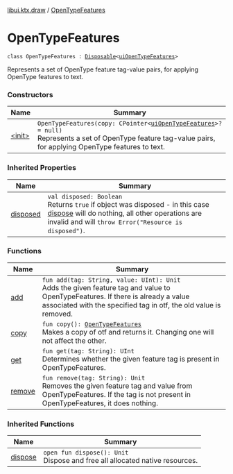 [libui.ktx.draw](../index.md) / [OpenTypeFeatures](./index.md)

# OpenTypeFeatures

`class OpenTypeFeatures : `[`Disposable`](../../libui.ktx/-disposable/index.md)`<`[`uiOpenTypeFeatures`](../../libui/ui-open-type-features.md)`>`

Represents a set of OpenType feature tag-value pairs, for applying OpenType features to text.

### Constructors

| Name | Summary |
|---|---|
| [&lt;init&gt;](-init-.md) | `OpenTypeFeatures(copy: CPointer<`[`uiOpenTypeFeatures`](../../libui/ui-open-type-features.md)`>? = null)`<br>Represents a set of OpenType feature tag-value pairs, for applying OpenType features to text. |

### Inherited Properties

| Name | Summary |
|---|---|
| [disposed](../../libui.ktx/-disposable/disposed.md) | `val disposed: Boolean`<br>Returns `true` if object was disposed - in this case [dispose](../../libui.ktx/-disposable/dispose.md) will do nothing, all other operations are invalid and will `throw Error("Resource is disposed")`. |

### Functions

| Name | Summary |
|---|---|
| [add](add.md) | `fun add(tag: String, value: UInt): Unit`<br>Adds the given feature tag and value to OpenTypeFeatures. If there is already a value associated with the specified tag in otf, the old value is removed. |
| [copy](copy.md) | `fun copy(): `[`OpenTypeFeatures`](./index.md)<br>Makes a copy of otf and returns it. Changing one will not affect the other. |
| [get](get.md) | `fun get(tag: String): UInt`<br>Determines whether the given feature tag is present in OpenTypeFeatures. |
| [remove](remove.md) | `fun remove(tag: String): Unit`<br>Removes the given feature tag and value from OpenTypeFeatures. If the tag is not present in OpenTypeFeatures, it does nothing. |

### Inherited Functions

| Name | Summary |
|---|---|
| [dispose](../../libui.ktx/-disposable/dispose.md) | `open fun dispose(): Unit`<br>Dispose and free all allocated native resources. |

